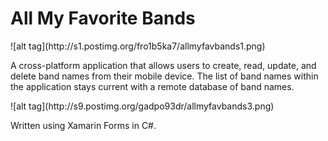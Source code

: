 <html>
	<h1>All My Favorite Bands</h1>
	![alt tag](http://s1.postimg.org/fro1b5ka7/allmyfavbands1.png)
	<br />
	<p>A cross-platform application that allows users to create, read, update, and delete band names from their mobile device. The list of band names within the application stays current with a remote database of band names.</p>
	![alt tag](http://s9.postimg.org/gadpo93dr/allmyfavbands3.png)
	<br />
	<p>Written using Xamarin Forms in C#.</p>
</html>